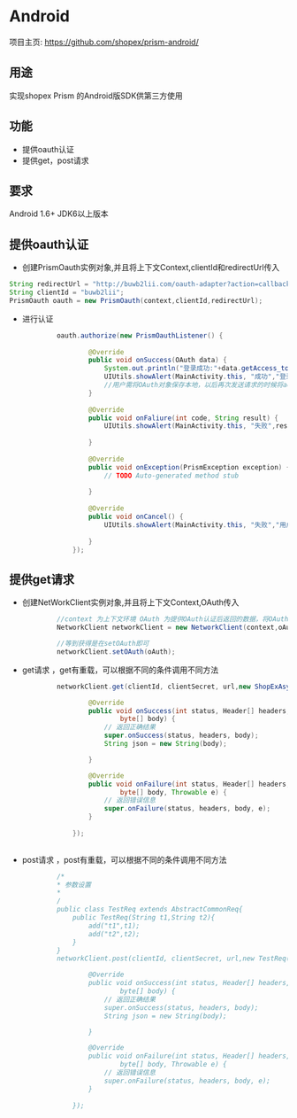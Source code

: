 Android
==========

项目主页:  https://github.com/shopex/prism-android/


用途
-----------------------------------------------
实现shopex Prism 的Android版SDK供第三方使用

功能
-----------------------------------------------

- 提供oauth认证
- 提供get，post请求

要求
-----------------------------------------------
Android 1.6+ JDK6以上版本


提供oauth认证
--------------------------------------------------
- 创建PrismOauth实例对象,并且将上下文Context,clientId和redirectUrl传入

```java
String redirectUrl = "http://buwb2lii.com/oauth-adapter?action=callback";
String clientId = "buwb2lii";
PrismOauth oauth = new PrismOauth(context,clientId,redirectUrl);
```

- 进行认证

```java
			oauth.authorize(new PrismOauthListener() {
					
					@Override
					public void onSuccess(OAuth data) {
						System.out.println("登录成功:"+data.getAccess_token());
						UIUtils.showAlert(MainActivity.this, "成功","登录成功:"+data.getAccess_token());
						//用户需将OAuth对象保存本地，以后再次发送请求的时候将access_token带入头部
					}
					
					@Override
					public void onFaliure(int code, String result) {
						UIUtils.showAlert(MainActivity.this, "失败",result+":"+code);
						
					}
					
					@Override
					public void onException(PrismException exception) {
						// TODO Auto-generated method stub
						
					}
					
					@Override
					public void onCancel() {
						UIUtils.showAlert(MainActivity.this, "失败","用户取消");
						
					}
				});
```


提供get请求
--------------------------------------------------
- 创建NetWorkClient实例对象,并且将上下文Context,OAuth传入

```java
			//context 为上下文环境 OAuth 为提供OAuth认证后返回的数据，将OAuth妥善保管在本地,如果没有OAuth 请传入null
			NetworkClient networkClient = new NetworkClient(context,oAuth);

			//等到获得是在setOAuth即可
			networkClient.setOAuth(oAuth);

```

- get请求 ，get有重载，可以根据不同的条件调用不同方法


```java
			networkClient.get(clientId, clientSecret, url,new ShopExAsynchResponseHandler(){

					@Override
					public void onSuccess(int status, Header[] headers,
							byte[] body) {
						// 返回正确结果
						super.onSuccess(status, headers, body);
						String json = new String(body);

					}

					@Override
					public void onFailure(int status, Header[] headers,
							byte[] body, Throwable e) {
						// 返回错误信息
						super.onFailure(status, headers, body, e);
					}
					
				});
				
```

- post请求 ，post有重载，可以根据不同的条件调用不同方法


```java
			/*
			* 参数设置
			*
			/
			public class TestReq extends AbstractCommonReq{
				public TestReq(String t1,String t2){
					add("t1",t1);
					add("t2",t2);
				}
			}
			networkClient.post(clientId, clientSecret, url,new TestReq(),new ShopExAsynchResponseHandler(){

					@Override
					public void onSuccess(int status, Header[] headers,
							byte[] body) {
						// 返回正确结果
						super.onSuccess(status, headers, body);
						String json = new String(body);

					}

					@Override
					public void onFailure(int status, Header[] headers,
							byte[] body, Throwable e) {
						// 返回错误信息
						super.onFailure(status, headers, body, e);
					}
					
				});
				
```

